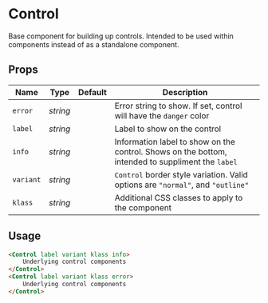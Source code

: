 # Control
Base component for building up controls. Intended to be used within components
instead of as a standalone component.

## Props
| Name | Type | Default | Description |
| --- | --- | --- | --- |
| `error` | _string_ | | Error string to show. If set, control will have the `danger` color
| `label` | _string_ | | Label to show on the control
| `info` | _string_ | | Information label to show on the control. Shows on the bottom, intended to suppliment the `label`
| `variant` | _string_ | | `Control` border style variation. Valid options are `"normal"`, and `"outline"`
| `klass` | _string_ | | Additional CSS classes to apply to the component

## Usage
```html
<Control label variant klass info>
    Underlying control components
</Control>
<Control label variant klass error>
    Underlying control components
</Control>
```
